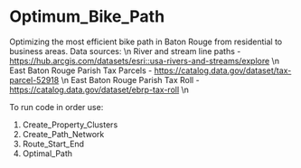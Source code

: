 # Optimum_Bike_Path
Optimizing the most efficient bike path in Baton Rouge from residential to business areas.
Data sources: \n
River and stream line paths - https://hub.arcgis.com/datasets/esri::usa-rivers-and-streams/explore \n
East Baton Rouge Parish Tax Parcels - https://catalog.data.gov/dataset/tax-parcel-52918 \n
East Baton Rouge Parish Tax Roll - https://catalog.data.gov/dataset/ebrp-tax-roll \n

To run code in order use:
1. Create_Property_Clusters
2. Create_Path_Network
3. Route_Start_End
4. Optimal_Path

